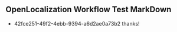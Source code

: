 ## OpenLocalization Workflow Test MarkDown
* 42fce251-49f2-4ebb-9394-a6d2ae0a73b2 thanks!

<!--HONumber=Jul16_HO4-->


